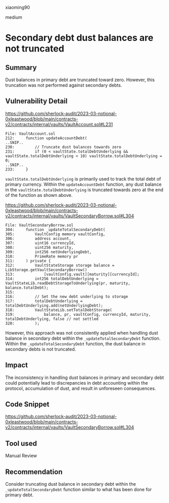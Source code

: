 xiaoming90

medium

# Secondary debt dust balances are not truncated

## Summary

Dust balances in primary debt are truncated toward zero. However, this truncation was not performed against secondary debts.

## Vulnerability Detail

https://github.com/sherlock-audit/2023-03-notional-0xleastwood/blob/main/contracts-v2/contracts/internal/vaults/VaultAccount.sol#L231

```solidity
File: VaultAccount.sol
212:     function updateAccountDebt(
..SNIP..
230:         // Truncate dust balances towards zero
231:         if (0 < vaultState.totalDebtUnderlying && vaultState.totalDebtUnderlying < 10) vaultState.totalDebtUnderlying = 0;
..SNIP..
233:     }
```

`vaultState.totalDebtUnderlying` is primarily used to track the total debt of primary currency. Within the `updateAccountDebt` function, any dust balance in the `vaultState.totalDebtUnderlying` is truncated towards zero at the end of the function as shown above.

https://github.com/sherlock-audit/2023-03-notional-0xleastwood/blob/main/contracts-v2/contracts/internal/vaults/VaultSecondaryBorrow.sol#L304

```solidity
File: VaultSecondaryBorrow.sol
304:     function _updateTotalSecondaryDebt(
305:         VaultConfig memory vaultConfig,
306:         address account,
307:         uint16 currencyId,
308:         uint256 maturity,
309:         int256 netUnderlyingDebt,
310:         PrimeRate memory pr
311:     ) private {
312:         VaultStateStorage storage balance = LibStorage.getVaultSecondaryBorrow()
313:             [vaultConfig.vault][maturity][currencyId];
314:         int256 totalDebtUnderlying = VaultStateLib.readDebtStorageToUnderlying(pr, maturity, balance.totalDebt);
315:         
316:         // Set the new debt underlying to storage
317:         totalDebtUnderlying = totalDebtUnderlying.add(netUnderlyingDebt);
318:         VaultStateLib.setTotalDebtStorage(
319:             balance, pr, vaultConfig, currencyId, maturity, totalDebtUnderlying, false // not settled
320:         );
```

However, this approach was not consistently applied when handling dust balance in secondary debt within the `_updateTotalSecondaryDebt` function. Within the `_updateTotalSecondaryDebt` function, the dust balance in secondary debts is not truncated.

## Impact

The inconsistency in handling dust balances in primary and secondary debt could potentially lead to discrepancies in debt accounting within the protocol, accumulation of dust, and result in unforeseen consequences.

## Code Snippet

https://github.com/sherlock-audit/2023-03-notional-0xleastwood/blob/main/contracts-v2/contracts/internal/vaults/VaultSecondaryBorrow.sol#L304

## Tool used

Manual Review

## Recommendation

Consider truncating dust balance in secondary debt within the `_updateTotalSecondaryDebt` function similar to what has been done for primary debt.